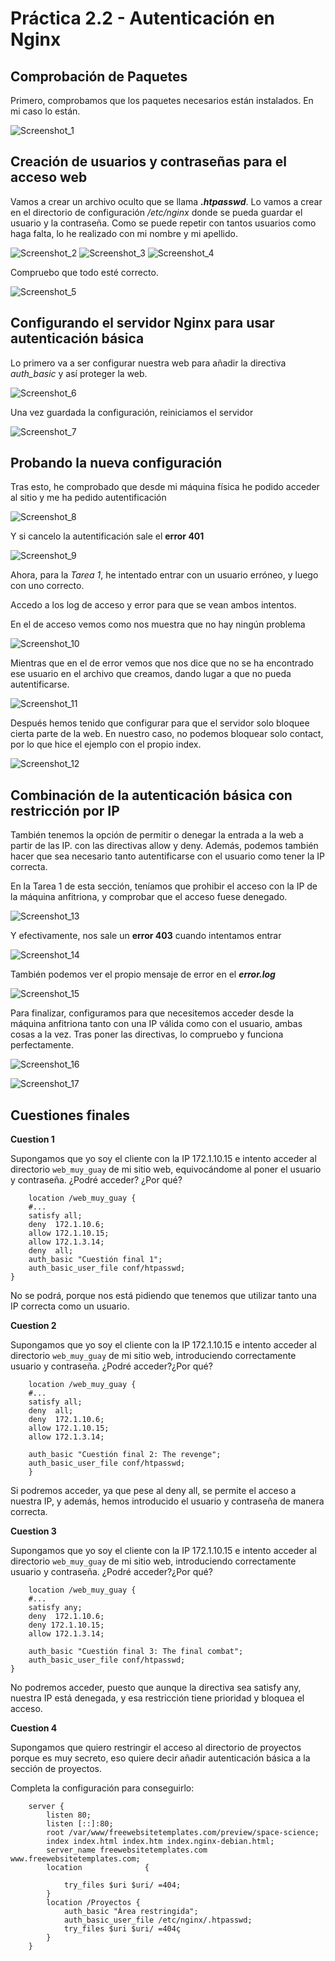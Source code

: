 # Práctica 2.2 - Autenticación en Nginx

## Comprobación de Paquetes

Primero, comprobamos que los paquetes necesarios están instalados. En mi caso lo están.

![Screenshot_1](../assets/images/Practica%202.2/Screenshot_1.png)

## Creación de usuarios y contraseñas para el acceso web

Vamos a crear un archivo oculto que se llama ***.htpasswd***. Lo vamos a crear en el directorio de configuración */etc/nginx* donde se pueda guardar el usuario y la contraseña. Como se puede repetir con tantos usuarios como haga falta, lo he realizado con mi nombre y mi apellido.

![Screenshot_2](../assets/images/Practica%202.2/Screenshot_2.png)
![Screenshot_3](../assets/images/Practica%202.2/Screenshot_3.png)
![Screenshot_4](../assets/images/Practica%202.2/Screenshot_4.png)

Compruebo que todo esté correcto.

![Screenshot_5](../assets/images/Practica%202.2/Screenshot_5.png)

## Configurando el servidor Nginx para usar autenticación básica

Lo primero va a ser configurar nuestra web para añadir la directiva *auth_basic* y así proteger la web.

![Screenshot_6](../assets/images/Practica%202.2/Screenshot_6.png)

Una vez guardada la configuración, reiniciamos el servidor

![Screenshot_7](../assets/images/Practica%202.2/Screenshot_7.png)

## Probando la nueva configuración

Tras esto, he comprobado que desde mi máquina física he podido acceder al sitio y me ha pedido autentificación

![Screenshot_8](../assets/images/Practica%202.2/Screenshot_8.png)

Y si cancelo la autentificación sale el **error 401**

![Screenshot_9](../assets/images/Practica%202.2/Screenshot_9.png)

Ahora, para la *Tarea 1*, he intentado entrar con un usuario erróneo, y luego con uno correcto.

Accedo a los log de acceso y error para que se vean ambos intentos.

En el de acceso vemos como nos muestra que no hay ningún problema

![Screenshot_10](../assets/images/Practica%202.2/Screenshot_10.png)

Mientras que en el de error vemos que nos dice que no se ha encontrado ese usuario en el archivo que creamos, dando lugar a que no pueda autentificarse.

![Screenshot_11](../assets/images/Practica%202.2/Screenshot_11.png)

Después hemos tenido que configurar para que el servidor solo bloquee cierta parte de la web. En nuestro caso, no podemos bloquear solo contact, por lo que hice el ejemplo con el propio index.

![Screenshot_12](../assets/images/Practica%202.2/Screenshot_12.png)

## Combinación de la autenticación básica con restricción por IP

También tenemos la opción de permitir o denegar la entrada a la web a partir de las IP. con las directivas allow y deny. Además, podemos también hacer que sea necesario tanto autentificarse con el usuario como tener la IP correcta.

En la Tarea 1 de esta sección, teníamos que prohibir el acceso con la IP de la máquina anfitriona, y comprobar que el acceso fuese denegado.

![Screenshot_13](../assets/images/Practica%202.2/Screenshot_13.png)

Y efectivamente, nos sale un **error 403** cuando intentamos entrar

![Screenshot_14](../assets/images/Practica%202.2/Screenshot_14.png)

También podemos ver el propio mensaje de error en el ***error.log***

![Screenshot_15](../assets/images/Practica%202.2/Screenshot_15.png)

Para finalizar, configuramos para que necesitemos acceder desde la máquina anfitriona tanto con una IP válida como con el usuario, ambas cosas a la vez. Tras poner las directivas, lo compruebo y funciona perfectamente.

![Screenshot_16](../assets/images/Practica%202.2/Screenshot_16.png)

![Screenshot_17](../assets/images/Practica%202.2/Screenshot_17.png)

## Cuestiones finales

**Cuestion 1**

Supongamos que yo soy el cliente con la IP 172.1.10.15 e intento acceder al directorio `web_muy_guay` de mi sitio web, equivocándome al poner el usuario y contraseña. ¿Podré acceder? ¿Por qué?

```
    location /web_muy_guay {
    #...
    satisfy all;    
    deny  172.1.10.6;
    allow 172.1.10.15;
    allow 172.1.3.14;
    deny  all;
    auth_basic "Cuestión final 1";
    auth_basic_user_file conf/htpasswd;
}
```
No se podrá, porque nos está pidiendo que tenemos que utilizar tanto una IP correcta como un usuario.

**Cuestion 2**

Supongamos que yo soy el cliente con la IP 172.1.10.15 e intento acceder al directorio `web_muy_guay` de mi sitio web, introduciendo correctamente usuario y contraseña. ¿Podré acceder?¿Por qué?

```
    location /web_muy_guay {
    #...
    satisfy all;    
    deny  all;
    deny  172.1.10.6;
    allow 172.1.10.15;
    allow 172.1.3.14;

    auth_basic "Cuestión final 2: The revenge";
    auth_basic_user_file conf/htpasswd;
    } 
```
Si podremos acceder, ya que pese al deny all, se permite el acceso a nuestra IP, y además, hemos introducido el usuario y contraseña de manera correcta.

**Cuestion 3**

Supongamos que yo soy el cliente con la IP 172.1.10.15 e intento acceder al directorio `web_muy_guay` de mi sitio web, introduciendo correctamente usuario y contraseña. ¿Podré acceder?¿Por qué?

```
    location /web_muy_guay {
    #...
    satisfy any;    
    deny  172.1.10.6;
    deny 172.1.10.15;
    allow 172.1.3.14;

    auth_basic "Cuestión final 3: The final combat";
    auth_basic_user_file conf/htpasswd;
}
```
No podremos acceder, puesto que aunque la directiva sea satisfy any, nuestra IP está denegada, y esa restricción tiene prioridad y bloquea el acceso.

**Cuestion 4**

Supongamos que quiero restringir el acceso al directorio de proyectos porque es muy secreto, eso quiere decir añadir autenticación básica a la sección de proyectos.

Completa la configuración para conseguirlo:

```
    server {
        listen 80;
        listen [::]:80;
        root /var/www/freewebsitetemplates.com/preview/space-science;
        index index.html index.htm index.nginx-debian.html;
        server_name freewebsitetemplates.com www.freewebsitetemplates.com;
        location              {

            try_files $uri $uri/ =404;
        }
		location /Proyectos {
			auth_basic "Área restringida";
			auth_basic_user_file /etc/nginx/.htpasswd;
			try_files $uri $uri/ =404ç
		}
    }
```